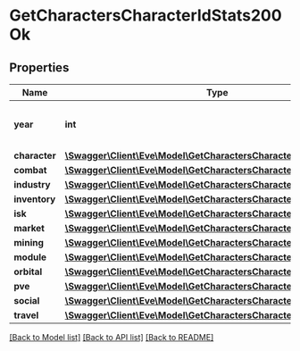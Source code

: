 # GetCharactersCharacterIdStats200Ok

## Properties
Name | Type | Description | Notes
------------ | ------------- | ------------- | -------------
**year** | **int** | Gregorian year for this set of aggregates | 
**character** | [**\Swagger\Client\Eve\Model\GetCharactersCharacterIdStatsCharacter**](GetCharactersCharacterIdStatsCharacter.md) |  | [optional] 
**combat** | [**\Swagger\Client\Eve\Model\GetCharactersCharacterIdStatsCombat**](GetCharactersCharacterIdStatsCombat.md) |  | [optional] 
**industry** | [**\Swagger\Client\Eve\Model\GetCharactersCharacterIdStatsIndustry**](GetCharactersCharacterIdStatsIndustry.md) |  | [optional] 
**inventory** | [**\Swagger\Client\Eve\Model\GetCharactersCharacterIdStatsInventory**](GetCharactersCharacterIdStatsInventory.md) |  | [optional] 
**isk** | [**\Swagger\Client\Eve\Model\GetCharactersCharacterIdStatsIsk**](GetCharactersCharacterIdStatsIsk.md) |  | [optional] 
**market** | [**\Swagger\Client\Eve\Model\GetCharactersCharacterIdStatsMarket**](GetCharactersCharacterIdStatsMarket.md) |  | [optional] 
**mining** | [**\Swagger\Client\Eve\Model\GetCharactersCharacterIdStatsMining**](GetCharactersCharacterIdStatsMining.md) |  | [optional] 
**module** | [**\Swagger\Client\Eve\Model\GetCharactersCharacterIdStatsModule**](GetCharactersCharacterIdStatsModule.md) |  | [optional] 
**orbital** | [**\Swagger\Client\Eve\Model\GetCharactersCharacterIdStatsOrbital**](GetCharactersCharacterIdStatsOrbital.md) |  | [optional] 
**pve** | [**\Swagger\Client\Eve\Model\GetCharactersCharacterIdStatsPve**](GetCharactersCharacterIdStatsPve.md) |  | [optional] 
**social** | [**\Swagger\Client\Eve\Model\GetCharactersCharacterIdStatsSocial**](GetCharactersCharacterIdStatsSocial.md) |  | [optional] 
**travel** | [**\Swagger\Client\Eve\Model\GetCharactersCharacterIdStatsTravel**](GetCharactersCharacterIdStatsTravel.md) |  | [optional] 

[[Back to Model list]](../README.md#documentation-for-models) [[Back to API list]](../README.md#documentation-for-api-endpoints) [[Back to README]](../README.md)


